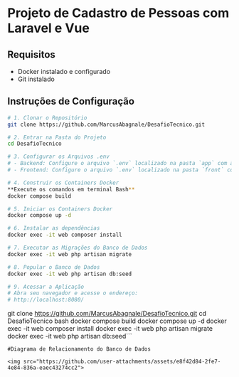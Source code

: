 # Projeto de Cadastro de Pessoas com Laravel e Vue

## Requisitos

- Docker instalado e configurado
- Git instalado

## Instruções de Configuração

```bash
# 1. Clonar o Repositório
git clone https://github.com/MarcusAbagnale/DesafioTecnico.git

# 2. Entrar na Pasta do Projeto
cd DesafioTecnico

# 3. Configurar os Arquivos .env
# - Backend: Configure o arquivo `.env` localizado na pasta `app` com as informações adequadas para o backend.
# - Frontend: Configure o arquivo `.env` localizado na pasta `front` com as informações adequadas para o frontend.

# 4. Construir os Containers Docker
**Execute os comandos em terminal Bash**
docker compose build

# 5. Iniciar os Containers Docker
docker compose up -d

# 6. Instalar as dependências
docker exec -it web composer install

# 7. Executar as Migrações do Banco de Dados
docker exec -it web php artisan migrate

# 8. Popular o Banco de Dados
docker exec -it web php artisan db:seed

# 9. Acessar a Aplicação
# Abra seu navegador e acesse o endereço:
# http://localhost:8080/

```
git clone https://github.com/MarcusAbagnale/DesafioTecnico.git
cd DesafioTecnico
bash
docker compose build
docker compose up -d
docker exec -it web composer install
docker exec -it web php artisan migrate
docker exec -it web php artisan db:seed```

```
#Diagrama de Relacionamento do Banco de Dados

<img src="https://github.com/user-attachments/assets/e8f42d84-2fe7-4e84-836a-eaec43274cc2">




